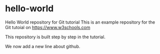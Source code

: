 # hello-world
Hello World repository for Git tutorial
This is an example repository for the Git tutoial on https://www.w3schools.com

This repository is built step by step in the tutorial.

We now add a new line about github.
